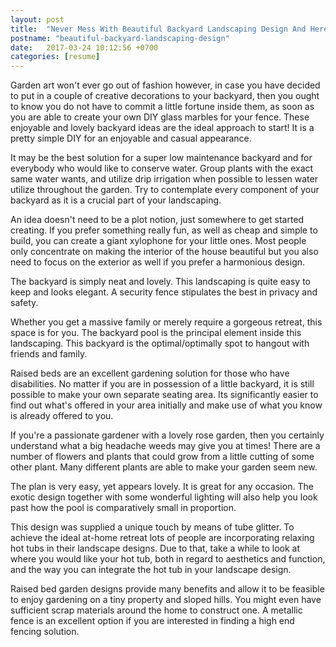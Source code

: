 ```yaml
---
layout: post
title:  "Never Mess With Beautiful Backyard Landscaping Design And Here's The Reasons Why"
postname: "beautiful-backyard-landscaping-design"
date:   2017-03-24 10:12:56 +0700
categories: [resume]
---
```

Garden art won't ever go out of fashion however, in case you have decided to put in a couple of creative decorations to your backyard, then you ought to know you do not have to commit a little fortune inside them, as soon as you are able to create your own DIY glass marbles for your fence. These enjoyable and lovely backyard ideas are the ideal approach to start! It is a pretty simple DIY for an enjoyable and casual appearance.

It may be the best solution for a super low maintenance backyard and for everybody who would like to conserve water. Group plants with the exact same water wants, and utilize drip irrigation when possible to lessen water utilize throughout the garden. Try to contemplate every component of your backyard as it is a crucial part of your landscaping.

An idea doesn't need to be a plot notion, just somewhere to get started creating. If you prefer something really fun, as well as cheap and simple to build, you can create a giant xylophone for your little ones. Most people only concentrate on making the interior of the house beautiful but you also need to focus on the exterior as well if you prefer a harmonious design.

The backyard is simply neat and lovely. This landscaping is quite easy to keep and looks elegant. A security fence stipulates the best in privacy and safety.

Whether you get a massive family or merely require a gorgeous retreat, this space is for you. The backyard pool is the principal element inside this landscaping. This backyard is the optimal/optimally spot to hangout with friends and family.

Raised beds are an excellent gardening solution for those who have disabilities. No matter if you are in possession of a little backyard, it is still possible to make your own separate seating area. Its significantly easier to find out what's offered in your area initially and make use of what you know is already offered to you.

If you're a passionate gardener with a lovely rose garden, then you certainly understand what a big headache weeds may give you at times! There are a number of flowers and plants that could grow from a little cutting of some other plant. Many different plants are able to make your garden seem new.

The plan is very easy, yet appears lovely. It is great for any occasion. The exotic design together with some wonderful lighting will also help you look past how the pool is comparatively small in proportion.

This design was supplied a unique touch by means of tube glitter. To achieve the ideal at-home retreat lots of people are incorporating relaxing hot tubs in their landscape designs. Due to that, take a while to look at where you would like your hot tub, both in regard to aesthetics and function, and the way you can integrate the hot tub in your landscape design.

Raised bed garden designs provide many benefits and allow it to be feasible to enjoy gardening on a tiny property and sloped hills. You might even have sufficient scrap materials around the home to construct one. A metallic fence is an excellent option if you are interested in finding a high end fencing solution.
